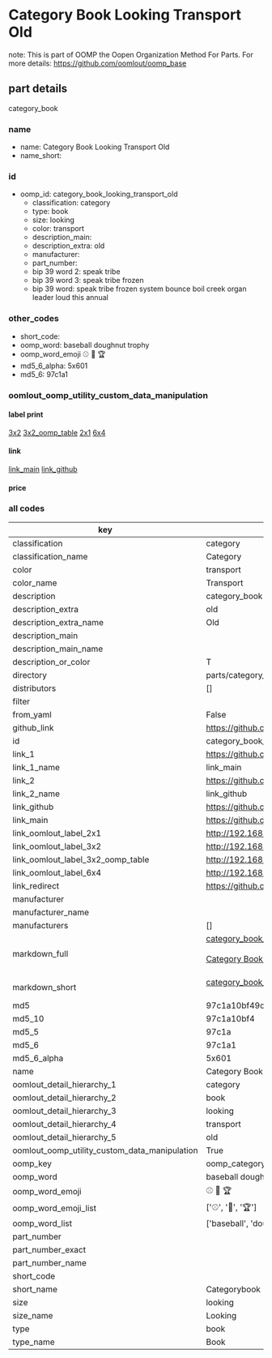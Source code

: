 # Category Book Looking Transport Old  

note: This is part of OOMP the Oopen Organization Method For Parts. For more details: https://github.com/oomlout/oomp_base

##  part details
  



category_book



### name
* name: Category Book Looking Transport Old
* name_short: 
### id
* oomp_id: category_book_looking_transport_old
  * classification: category
  * type: book
  * size: looking
  * color: transport
  * description_main: 
  * description_extra: old
  * manufacturer: 
  * part_number: 
  * bip 39 word 2: speak tribe
  * bip 39 word 3: speak tribe frozen
  * bip 39 word: speak tribe frozen system bounce boil creek organ leader loud this annual

### other_codes
* short_code: 
* oomp_word: baseball doughnut trophy
* oomp_word_emoji :baseball: :doughnut: :trophy:
* md5_6_alpha: 5x601
* md5_6: 97c1a1






### oomlout_oomp_utility_custom_data_manipulation
#### label print
[3x2](http://192.168.1.245:1112/?label=oomp%205x601)
[3x2_oomp_table](http://192.168.1.108:1112/?label=oomp%205x601)
[2x1](http://192.168.1.242:1112/?label=oomp%205x601)
[6x4](http://192.168.1.55:1112/?label=oomp%205x601)    

#### link

[link_main](https://github.com/oomlout/oomlout_oomp_version_1_messy/tree/main/parts/category_book_looking_transport_old) [link_github](https://github.com/oomlout/oomlout_oomp_version_1_messy/tree/main/parts/category_book_looking_transport_old)                             

#### price







### all codes 
| key | value |  
| --- | --- |  
| classification | category |  
| classification_name | Category |  
| color | transport |  
| color_name | Transport |  
| description | category_book |  
| description_extra | old |  
| description_extra_name | Old |  
| description_main |  |  
| description_main_name |  |  
| description_or_color | T  |  
| directory | parts/category_book_looking_transport_old |  
| distributors | [] |  
| filter |  |  
| from_yaml | False |  
| github_link | https://github.com/oomlout/oomlout_oomp_part_src/tree/main/parts/category_book_looking_transport_old |  
| id | category_book_looking_transport_old |  
| link_1 | https://github.com/oomlout/oomlout_oomp_version_1_messy/tree/main/parts/category_book_looking_transport_old |  
| link_1_name | link_main |  
| link_2 | https://github.com/oomlout/oomlout_oomp_version_1_messy/tree/main/parts/category_book_looking_transport_old |  
| link_2_name | link_github |  
| link_github | https://github.com/oomlout/oomlout_oomp_version_1_messy/tree/main/parts/category_book_looking_transport_old |  
| link_main | https://github.com/oomlout/oomlout_oomp_version_1_messy/tree/main/parts/category_book_looking_transport_old |  
| link_oomlout_label_2x1 | http://192.168.1.242:1112/?label=oomp%205x601 |  
| link_oomlout_label_3x2 | http://192.168.1.245:1112/?label=oomp%205x601 |  
| link_oomlout_label_3x2_oomp_table | http://192.168.1.108:1112/?label=oomp%205x601 |  
| link_oomlout_label_6x4 | http://192.168.1.55:1112/?label=oomp%205x601 |  
| link_redirect | https://github.com/oomlout/oomlout_oomp_version_1_messy/tree/main/parts/category_book_looking_transport_old |  
| manufacturer |  |  
| manufacturer_name |  |  
| manufacturers | [] |  
| markdown_full | [category_book_looking_transport_old](none)<br>[](none)<br>[Category Book Looking Transport Old](none)<br><br> |  
| markdown_short | [category_book_looking_transport_old](none)<br><br> |  
| md5 | 97c1a10bf49c6664640d3dccbb7a1686 |  
| md5_10 | 97c1a10bf4 |  
| md5_5 | 97c1a |  
| md5_6 | 97c1a1 |  
| md5_6_alpha | 5x601 |  
| name | Category Book Looking Transport Old |  
| oomlout_detail_hierarchy_1 | category |  
| oomlout_detail_hierarchy_2 | book |  
| oomlout_detail_hierarchy_3 | looking |  
| oomlout_detail_hierarchy_4 | transport |  
| oomlout_detail_hierarchy_5 | old |  
| oomlout_oomp_utility_custom_data_manipulation | True |  
| oomp_key | oomp_category_book_looking_transport_old |  
| oomp_word | baseball doughnut trophy |  
| oomp_word_emoji | :baseball: :doughnut: :trophy: |  
| oomp_word_emoji_list | [':baseball:', ':doughnut:', ':trophy:'] |  
| oomp_word_list | ['baseball', 'doughnut', 'trophy'] |  
| part_number |  |  
| part_number_exact |  |  
| part_number_name |  |  
| short_code |  |  
| short_name | Categorybook |  
| size | looking |  
| size_name | Looking |  
| type | book |  
| type_name | Book |  
